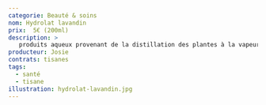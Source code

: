 ```yaml
---
categorie: Beauté & soins
nom: Hydrolat lavandin
prix:  5€ (200ml)
description: >
   produits aqueux provenant de la distillation des plantes à la vapeur d’eau (1kg de plante fraîche pour 1L d’hydrolat), Flacon de verre teinté.
producteur: Josie
contrats: tisanes
tags: 
  - santé
  - tisane
illustration: hydrolat-lavandin.jpg
---
```


